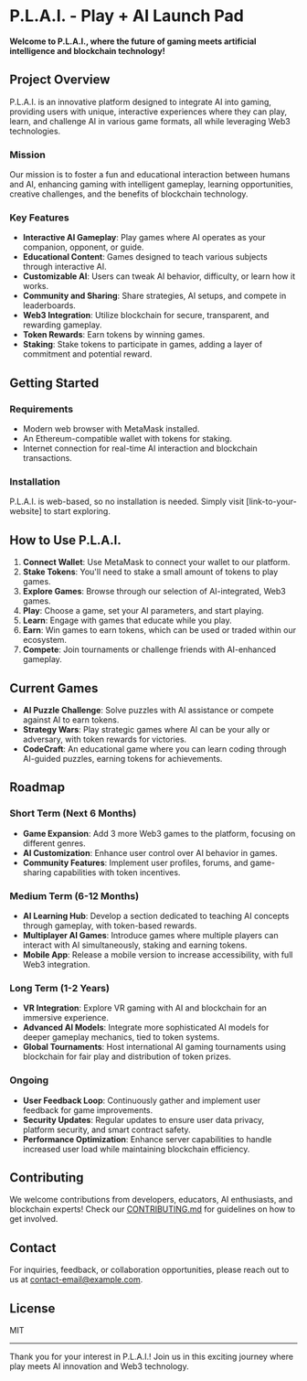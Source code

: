 # P.L.A.I. - Play + AI Launch Pad

**Welcome to P.L.A.I., where the future of gaming meets artificial intelligence and blockchain technology!**

## Project Overview

P.L.A.I. is an innovative platform designed to integrate AI into gaming, providing users with unique, interactive experiences where they can play, learn, and challenge AI in various game formats, all while leveraging Web3 technologies.

### Mission
Our mission is to foster a fun and educational interaction between humans and AI, enhancing gaming with intelligent gameplay, learning opportunities, creative challenges, and the benefits of blockchain technology.

### Key Features
- **Interactive AI Gameplay**: Play games where AI operates as your companion, opponent, or guide.
- **Educational Content**: Games designed to teach various subjects through interactive AI.
- **Customizable AI**: Users can tweak AI behavior, difficulty, or learn how it works.
- **Community and Sharing**: Share strategies, AI setups, and compete in leaderboards.
- **Web3 Integration**: Utilize blockchain for secure, transparent, and rewarding gameplay.
- **Token Rewards**: Earn tokens by winning games.
- **Staking**: Stake tokens to participate in games, adding a layer of commitment and potential reward.

## Getting Started

### Requirements
- Modern web browser with MetaMask installed.
- An Ethereum-compatible wallet with tokens for staking.
- Internet connection for real-time AI interaction and blockchain transactions.

### Installation
P.L.A.I. is web-based, so no installation is needed. Simply visit [link-to-your-website] to start exploring.

## How to Use P.L.A.I.
1. **Connect Wallet**: Use MetaMask to connect your wallet to our platform.
2. **Stake Tokens**: You'll need to stake a small amount of tokens to play games.
3. **Explore Games**: Browse through our selection of AI-integrated, Web3 games.
4. **Play**: Choose a game, set your AI parameters, and start playing.
5. **Learn**: Engage with games that educate while you play.
6. **Earn**: Win games to earn tokens, which can be used or traded within our ecosystem.
7. **Compete**: Join tournaments or challenge friends with AI-enhanced gameplay.

## Current Games
- **AI Puzzle Challenge**: Solve puzzles with AI assistance or compete against AI to earn tokens.
- **Strategy Wars**: Play strategic games where AI can be your ally or adversary, with token rewards for victories.
- **CodeCraft**: An educational game where you can learn coding through AI-guided puzzles, earning tokens for achievements.

## Roadmap

### Short Term (Next 6 Months)
- **Game Expansion**: Add 3 more Web3 games to the platform, focusing on different genres.
- **AI Customization**: Enhance user control over AI behavior in games.
- **Community Features**: Implement user profiles, forums, and game-sharing capabilities with token incentives.

### Medium Term (6-12 Months)
- **AI Learning Hub**: Develop a section dedicated to teaching AI concepts through gameplay, with token-based rewards.
- **Multiplayer AI Games**: Introduce games where multiple players can interact with AI simultaneously, staking and earning tokens.
- **Mobile App**: Release a mobile version to increase accessibility, with full Web3 integration.

### Long Term (1-2 Years)
- **VR Integration**: Explore VR gaming with AI and blockchain for an immersive experience.
- **Advanced AI Models**: Integrate more sophisticated AI models for deeper gameplay mechanics, tied to token systems.
- **Global Tournaments**: Host international AI gaming tournaments using blockchain for fair play and distribution of token prizes.

### Ongoing
- **User Feedback Loop**: Continuously gather and implement user feedback for game improvements.
- **Security Updates**: Regular updates to ensure user data privacy, platform security, and smart contract safety.
- **Performance Optimization**: Enhance server capabilities to handle increased user load while maintaining blockchain efficiency.

## Contributing
We welcome contributions from developers, educators, AI enthusiasts, and blockchain experts! Check our [CONTRIBUTING.md](link-to-contributing) for guidelines on how to get involved.

## Contact
For inquiries, feedback, or collaboration opportunities, please reach out to us at [contact-email@example.com](mailto:contact-email@example.com).

## License
MIT

---

Thank you for your interest in P.L.A.I.! Join us in this exciting journey where play meets AI innovation and Web3 technology.
